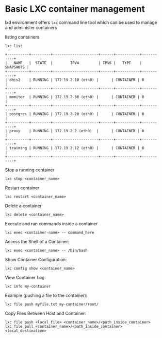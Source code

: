 # Basic LXC container management

lxd environment offers `lxc` command line tool which can be used to manage and
administer containers

listing containers <br>
```
lxc list

+----------+---------+---------------------+------+-----------+-----------+
|   NAME   |  STATE  |        IPV4         | IPV6 |   TYPE    | SNAPSHOTS |
+----------+---------+---------------------+------+-----------+-----------+
| dhis2    | RUNNING | 172.19.2.10 (eth0) |      | CONTAINER | 0         |
+----------+---------+---------------------+------+-----------+-----------+
| monitor  | RUNNING | 172.19.2.30 (eth0) |      | CONTAINER | 0         |
+----------+---------+---------------------+------+-----------+-----------+
| postgres | RUNNING | 172.19.2.20 (eth0) |      | CONTAINER | 0         |
+----------+---------+---------------------+------+-----------+-----------+
| proxy    | RUNNING | 172.19.2.2 (eth0)  |      | CONTAINER | 0         |
+----------+---------+---------------------+------+-----------+-----------+
| training | RUNNING | 172.19.2.12 (eth0) |      | CONTAINER | 0         |
+----------+---------+---------------------+------+-----------+-----------+
```
Stop a running container 

`lxc stop <container_name>`

Restart container

`lxc restart <container_name>`

Delete a container

`lxc delete <container_name>`

Execute and run commands inside a container 

`lxc exec <container-name> -- command_here`

Access the Shell of a Container:
```
lxc exec <container_name> -- /bin/bash
```
Show Container Configuration:
```
lxc config show <container_name>
```
View Container Log:
```
lxc info my-container
```
Example (pushing a file to the container):
```
lxc file push myfile.txt my-container/root/
```
Copy Files Between Host and Container:
```
lxc file push <local_file> <container_name>/<path_inside_container>
lxc file pull <container_name>/<path_inside_container> <local_destination>
```

